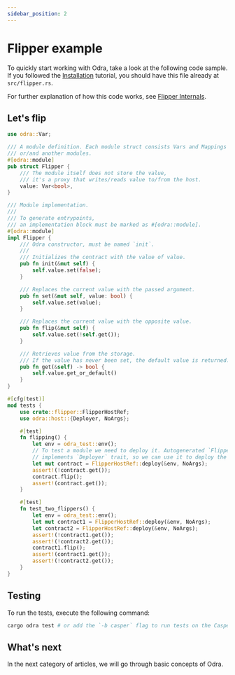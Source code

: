```yaml
---
sidebar_position: 2
---
```


# Flipper example

To quickly start working with Odra, take a look at the following code sample. If you followed the
[Installation](installation.md) tutorial, you should have this file already at `src/flipper.rs`.

For further explanation of how this code works, see [Flipper Internals](../basics/04-flipper-internals.md).

## Let's flip

```rust title="flipper.rs" showLineNumbers
use odra::Var;

/// A module definition. Each module struct consists Vars and Mappings
/// or/and another modules.
#[odra::module]
pub struct Flipper {
    /// The module itself does not store the value, 
    /// it's a proxy that writes/reads value to/from the host.
    value: Var<bool>,
}

/// Module implementation.
///
/// To generate entrypoints,
/// an implementation block must be marked as #[odra::module].
#[odra::module]
impl Flipper {
    /// Odra constructor, must be named `init`.
    ///
    /// Initializes the contract with the value of value.
    pub fn init(&mut self) {
        self.value.set(false);
    }

    /// Replaces the current value with the passed argument.
    pub fn set(&mut self, value: bool) {
        self.value.set(value);
    }

    /// Replaces the current value with the opposite value.
    pub fn flip(&mut self) {
        self.value.set(!self.get());
    }

    /// Retrieves value from the storage. 
    /// If the value has never been set, the default value is returned.
    pub fn get(&self) -> bool {
        self.value.get_or_default()
    }
}

#[cfg(test)]
mod tests {
    use crate::flipper::FlipperHostRef;
    use odra::host::{Deployer, NoArgs};

    #[test]
    fn flipping() {
        let env = odra_test::env();
        // To test a module we need to deploy it. Autogenerated `FlipperHostRef`
        // implements `Deployer` trait, so we can use it to deploy the module.
        let mut contract = FlipperHostRef::deploy(&env, NoArgs);
        assert!(!contract.get());
        contract.flip();
        assert!(contract.get());
    }

    #[test]
    fn test_two_flippers() {
        let env = odra_test::env();
        let mut contract1 = FlipperHostRef::deploy(&env, NoArgs);
        let contract2 = FlipperHostRef::deploy(&env, NoArgs);
        assert!(!contract1.get());
        assert!(!contract2.get());
        contract1.flip();
        assert!(contract1.get());
        assert!(!contract2.get());
    }
}
```

## Testing

To run the tests, execute the following command:

```bash
cargo odra test # or add the `-b casper` flag to run tests on the CasperVM
```

## What's next
In the next category of articles, we will go through basic concepts of Odra.